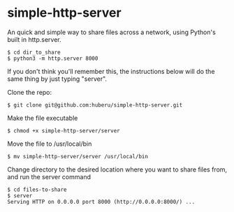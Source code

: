 # simple-http-server

An quick and simple way to share files across a network, using Python's built in http.server.

	$ cd dir_to_share
	$ python3 -m http.server 8000

If you don't think you'll remember this, the instructions below will do the same thing by just typing "server".

Clone the repo: 

	$ git clone git@github.com:huberu/simple-http-server.git
    
Make the file executable 

	$ chmod +x simple-http-server/server

Move the file to /usr/local/bin

	$ mv simple-http-server/server /usr/local/bin

Change directory to the desired location where you want to share files from, and run the server command

	$ cd files-to-share	
	$ server
	Serving HTTP on 0.0.0.0 port 8000 (http://0.0.0.0:8000/) ...
